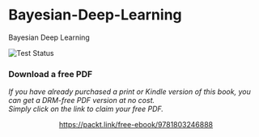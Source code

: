 # Bayesian-Deep-Learning
Bayesian Deep Learning

![Test Status](https://github.com/PacktPublishing/Bayesian-Deep-Learning/actions/workflows/tests.yml/badge.svg)
### Download a free PDF

 <i>If you have already purchased a print or Kindle version of this book, you can get a DRM-free PDF version at no cost.<br>Simply click on the link to claim your free PDF.</i>
<p align="center"> <a href="https://packt.link/free-ebook/9781803246888">https://packt.link/free-ebook/9781803246888 </a> </p>